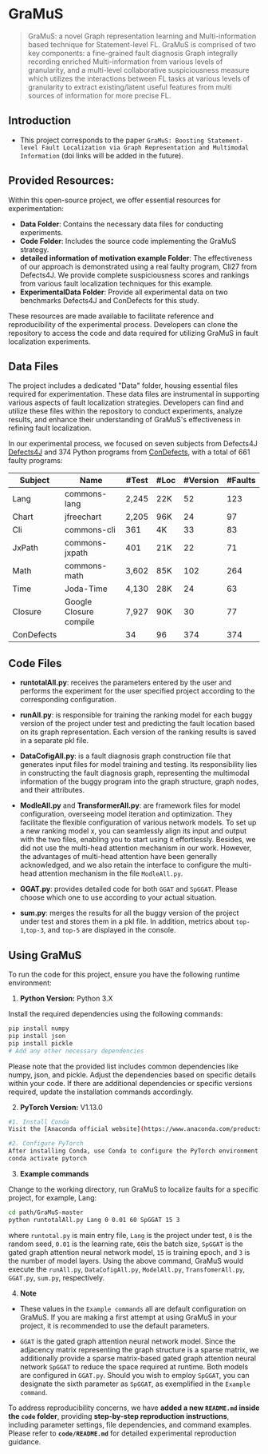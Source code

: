 # GraMuS
> GraMuS: a novel Graph representation learning and Multi-information based technique for Statement-level FL. GraMuS is comprised of two key components: a fine-grained fault diagnosis Graph integrally recording enriched Multi-information from various levels of granularity, and a multi-level collaborative suspiciousness measure which utilizes the interactions between FL tasks at various levels of granularity to extract existing/latent useful features from multi sources of information for more precise FL.

## Introduction
* This project corresponds to the paper `GraMuS: Boosting Statement-level Fault Localization via Graph Representation and Multimodal Information` (doi links will be added in the future).



## Provided Resources:

Within this open-source project, we offer essential resources for experimentation:


- **Data Folder**: Contains the necessary data files for conducting experiments.
- **Code Folder**: Includes the source code implementing the GraMuS strategy.
- **detailed information of motivation example Folder**:  The effectiveness of our approach is demonstrated using a real faulty program, Cli27 from Defects4J. We provide complete suspiciousness scores and rankings from various fault localization techniques for this example.
- **ExperimentalData Folder**: Provide all experimental data on two benchmarks Defects4J and ConDefects for this study.

These resources are made available to facilitate reference and reproducibility of the experimental process. Developers can clone the repository to access the code and data required for utilizing GraMuS in fault localization experiments.

## Data Files
The project includes a dedicated "Data" folder, housing essential files required for experimentation. These data files are instrumental in supporting various aspects of fault localization strategies. Developers can find and utilize these files within the repository to conduct experiments, analyze results, and enhance their understanding of GraMuS's effectiveness in refining fault localization.

In our experimental process, we focused on seven subjects from Defects4J [Defects4J](https://github.com/rjust/defects4j) and 374 Python programs from [ConDefects](https://github.com/appmlk/ConDefects), with a total of 661 faulty programs:

| Subject   | Name                  | #Test | #Loc | #Version | #Faults |
|-----------|-----------------------|-------|------|----------|---------|
| Lang      | commons-lang          | 2,245 | 22K  | 52       | 123     |
| Chart     | jfreechart            | 2,205 | 96K  | 24       | 97      |
| Cli       | commons-cli           | 361   | 4K   | 33       | 83      |
| JxPath    | commons-jxpath        | 401   | 21K  | 22       | 71      |
| Math      | commons-math          | 3,602 | 85K  | 102      | 264     |
| Time      | Joda-Time             | 4,130 | 28K  | 24       | 63      |
| Closure   | Google Closure compile| 7,927 | 90K  | 30       | 77      |
|ConDefects |                       | 34    | 96   | 374      | 374     |

## Code Files

- **runtotalAll.py**: receives the parameters entered by the user and performs the experiment for the user specified project according to the corresponding configuration.

- **runAll.py**: is responsible for training the ranking model for each buggy version of the project under test and predicting the fault location based on its graph representation. Each version of the ranking results is saved in a separate pkl file.
  
- **DataCofigAll.py**: is a fault diagnosis graph construction file that generates input files for model training and testing. Its responsibility lies in constructing the fault diagnosis graph, representing the multimodal information of the buggy program into the graph structure, graph nodes, and their attributes.

- **ModleAll.py** and **TransformerAll.py**: are framework files for model configuration,  overseeing model iteration and optimization. They facilitate the flexible configuration of various network models. To set up a new ranking model x, you can seamlessly align its input and output with the two files, enabling you to start using it effortlessly. Besides, we did not use the multi-head attention mechanism in our work. However, the advantages of multi-head attention have been generally acknowledged, and we also retain the interface to configure the multi-head attention mechanism in the file `ModleAll.py`.  

- **GGAT.py**: provides detailed code for both `GGAT` and `SpGGAT`.  Please choose which one to use according to your actual situation.

- **sum.py**: merges the results for all the buggy version of the project under test and  stores them in a pkl file. In addition, metrics about `top-1`,`top-3`, and `top-5` are displayed in the console.  


## Using GraMuS

To run the code for this project, ensure you have the following runtime environment:

1. **Python Version:** Python 3.X

Install the required dependencies using the following commands:

```bash
pip install numpy
pip install json
pip install pickle
# Add any other necessary dependencies
```
Please note that the provided list includes common dependencies like numpy, json, and pickle. Adjust the dependencies based on specific details within your code. If there are additional dependencies or specific versions required, update the installation commands accordingly.

2. **PyTorch Version:** V1.13.0

```bash
#1. Install Conda
Visit the [Anaconda official website](https://www.anaconda.com/products/distribution) or [Miniconda official website](https://docs.conda.io/en/latest/miniconda.html) to install Conda suitable for your operating system.

#2. Configure PyTorch
After installing Conda, use Conda to configure the PyTorch environment according to the official guidelines and activate it. Note that GPU support is required.
conda activate pytorch
```

3. **Example commands**

  Change to the working directory, run GraMuS to localize faults for a specific project, for example, Lang:
  ```bash
  cd path/GraMuS-master
  python runtotalAll.py Lang 0 0.01 60 SpGGAT 15 3
  ```
where `runtotal.py` is main entry file, `Lang` is the project under test, `0` is the random seed, `0.01` is the learning rate, `60`is the batch size, `SpGGAT` is the gated graph attention neural network model, `15` is training epoch, and `3` is the number of model layers. Using the above command, GraMuS would execute the `runAll.py`, `DataCofigAll.py`, `ModelAll.py`, `TransfomerAll.py`, `GGAT.py`, `sum.py`, respectively.    

4. **Note**

- These values in the `Example commands` all are default configuration on GraMuS. If you are making a first attempt at using GraMuS in your project, it is recommended to use the default parameters.  

- `GGAT` is the gated graph attention neural network model. Since the adjacency matrix representing the graph structure is a sparse matrix, we additionally provide a sparse matrix-based gated graph attention neural network `SpGGAT` to reduce the space required at runtime. Both models are configured in `GGAT.py`. Should you wish to employ `SpGGAT`, you can designate the sixth parameter as `SpGGAT`, as exemplified in the `Example command`. 

To address reproducibility concerns, we have **added a new `README.md` inside the `code` folder**, providing **step-by-step reproduction instructions**, including parameter settings, file dependencies, and command examples.  
Please refer to **`code/README.md`** for detailed experimental reproduction guidance.







